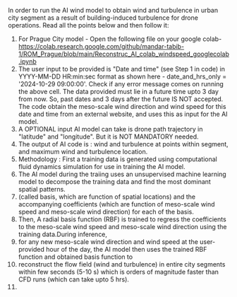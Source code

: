 In order to run the AI wind model to obtain wind and turbulence in urban city segment as a result of building-induced turbulence for drone operations.
Read all the points below and then follow it:
 1. For Prague City model - Open the following file on your google colab-
   https://colab.research.google.com/github/mandar-tabib-1/ROM_Prague/blob/main/Reconstruc_AI_colab_windspeed_googlecolab.ipynb
2. The user input to be provided is "Date and time" (see Step 1 in code) in YYYY-MM-DD HR:min:sec format as shown here - date_and_hrs_only = '2024-10-29 09:00:00'.
   Check if any error message comes on running the above cell. The data provided must lie in a future time upto 3 day from now. So, past dates and 3 days after the
   future IS NOT accepted. The code obtain the meso-scale wind direction and wind speed for this date and time from an external website, and uses
   this as input for the AI model. 
4. A OPTIONAL input AI model can take is drone path trajectory in "latitude" and "longitude". But it is NOT MANDATORY needed.
5. The output of AI code is : wind and turbulence at points within segment, and maximum wind and turbulence location.
6. Methodology : First a training data is generated using computational fluid dynamics simulation for use in training the AI model.
7. The AI model during the traiing uses an unsupervised machine learning model to decompose the training data and find the most dominant spatial patterns.
8. (called basis, which are function of spatial locations) and the accompanying coefficients (which are function of meso-scale wind speed and meso-scale wind direction) for each of the basis.
9. Then, A radial basis function (RBF) is trained to regress the coefficients to the meso-scale wind speed and meso-scale wind direction using the training data.During inference,
10. for any new meso-scale wind direction and wind speed at the user-provided hour of the day, the AI model then uses the trained RBF function and obtained basis function to
11. reconstruct the flow field (wind and turbulence) in entire city segments within few seconds (5-10 s) which is orders of magnitude faster than CFD runs (which can take upto 5 hrs). 
12. 
       
